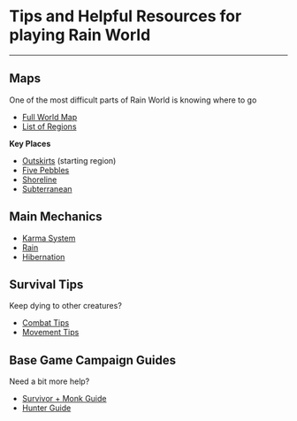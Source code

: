 # Tips and Helpful Resources for playing Rain World
---
## Maps
One of the most difficult parts of Rain World is knowing where to go
- [Full World Map](https://steamcommunity.com/sharedfiles/filedetails/?id=1405770991)
- [List of Regions](https://rainworld.miraheze.org/wiki/Regions)

**Key Places**
- [Outskirts](https://henpemaz.github.io/Rain-World-Interactive-Map/map.html?region=SU) (starting region)
- [Five Pebbles](https://henpemaz.github.io/Rain-World-Interactive-Map/map.html?region=SS)
- [Shoreline](https://henpemaz.github.io/Rain-World-Interactive-Map/map.html?region=SL)
- [Subterranean](https://henpemaz.github.io/Rain-World-Interactive-Map/map.html?region=SB)

## Main Mechanics
- [Karma System](https://rainworld.miraheze.org/wiki/Karma)
- [Rain](https://rainworld.miraheze.org/wiki/Rain)
- [Hibernation](https://rainworld.miraheze.org/wiki/Hibernation)

## Survival Tips
Keep dying to other creatures?
- [Combat Tips](https://rainworld.miraheze.org/wiki/Controls/Combat)
- [Movement Tips](https://steamcommunity.com/sharedfiles/filedetails/?id=2113850859)

## Base Game Campaign Guides
Need a bit more help?
- [Survivor + Monk Guide](https://www.reddit.com/r/rainworld/comments/1bnov2u/guide_lost_in_your_first_playthrough/)
- [Hunter Guide](https://steamcommunity.com/sharedfiles/filedetails/?id=3113837319)
